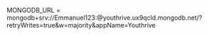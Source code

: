 MONGODB_URL = mongodb+srv://Emmanuel123:<password>@youthrive.ux9qcld.mongodb.net/?retryWrites=true&w=majority&appName=Youthrive
